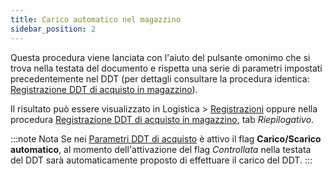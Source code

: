 ```yaml
---
title: Carico automatico nel magazzino
sidebar_position: 2
---
```


Questa procedura viene lanciata con l'aiuto del pulsante omonimo che si trova nella testata del documento e rispetta una serie di parametri impostati precedentemente nel DDT (per dettagli consultare la procedura identica: [Registrazione DDT di acquisto in magazzino](/docs/purchase/purchase-delivery-note/procedures/load-delivery-notes-on-warehouse)).

Il risultato può essere visualizzato in Logistica > [Registrazioni](/docs/logistics/warehouse/stock-records/records) oppure nella procedura [Registrazione DDT di acquisto in magazzino](/docs/purchase/purchase-delivery-note/procedures/load-delivery-notes-on-warehouse), tab *Riepilogativo*.

:::note Nota
Se nei [Parametri DDT di acquisto](/docs/configurations/parameters/purchase/purchase-delivery-note-parameters#carico) è attivo il flag **Carico/Scarico automatico**, al momento dell'attivazione del flag *Controllata* nella testata del DDT sarà automaticamente proposto di effettuare il carico del DDT. 
:::